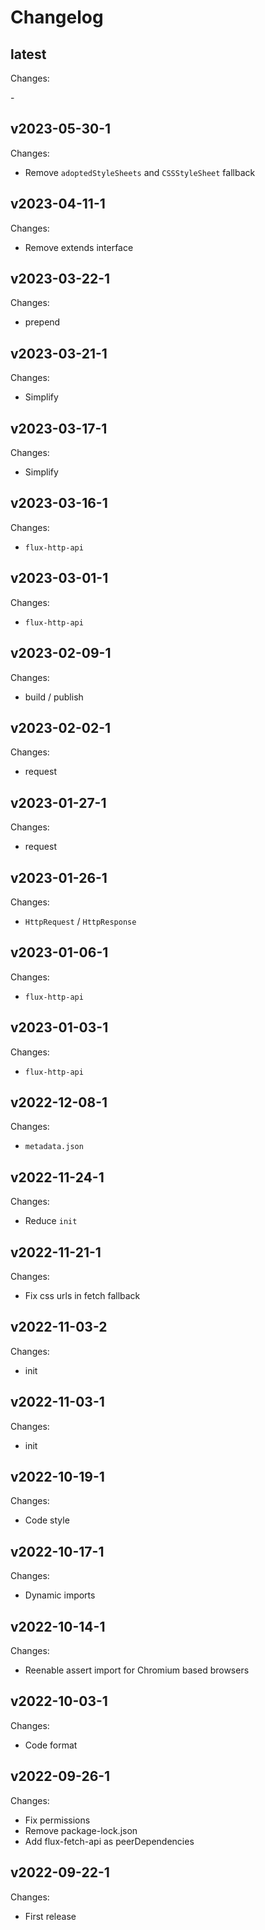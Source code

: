 # Changelog

## latest

Changes:

\-

## v2023-05-30-1

Changes:

- Remove `adoptedStyleSheets` and `CSSStyleSheet` fallback

## v2023-04-11-1

Changes:

- Remove extends interface

## v2023-03-22-1

Changes:

- prepend

## v2023-03-21-1

Changes:

- Simplify

## v2023-03-17-1

Changes:

- Simplify

## v2023-03-16-1

Changes:

- `flux-http-api`

## v2023-03-01-1

Changes:

- `flux-http-api`

## v2023-02-09-1

Changes:

- build / publish

## v2023-02-02-1

Changes:

- request

## v2023-01-27-1

Changes:

- request

## v2023-01-26-1

Changes:

- `HttpRequest` / `HttpResponse`

## v2023-01-06-1

Changes:

- `flux-http-api`

## v2023-01-03-1

Changes:

- `flux-http-api`

## v2022-12-08-1

Changes:

- `metadata.json`

## v2022-11-24-1

Changes:

- Reduce `init`

## v2022-11-21-1

Changes:

- Fix css urls in fetch fallback

## v2022-11-03-2

Changes:

- init

## v2022-11-03-1

Changes:

- init

## v2022-10-19-1

Changes:

- Code style

## v2022-10-17-1

Changes:

- Dynamic imports

## v2022-10-14-1

Changes:

- Reenable assert import for Chromium based browsers

## v2022-10-03-1

Changes:

- Code format

## v2022-09-26-1

Changes:

- Fix permissions
- Remove package-lock.json
- Add flux-fetch-api as peerDependencies

## v2022-09-22-1

Changes:

- First release
